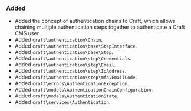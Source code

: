 ### Added
- Added the concept of authentication chains to Craft, which allows chaining multiple authentication steps together to authenticate a Craft CMS user.
- Added `craft\authentication\Chain`.
- Added `craft\authentication\base\StepInterface`.
- Added `craft\authentication\base\Step`.
- Added `craft\authentication\step\Credentials`.
- Added `craft\authentication\step\Email`.
- Added `craft\authentication\step\IpAddress`.
- Added `craft\authentication\step\mfa\EmailCode`.
- Added `craft\errors\AuthenticationException`.
- Added `craft\models\AuthenticationChainConfiguration`.
- Added `craft\models\AuthenticationState`.
- Added `craft\services\Authentication`.

